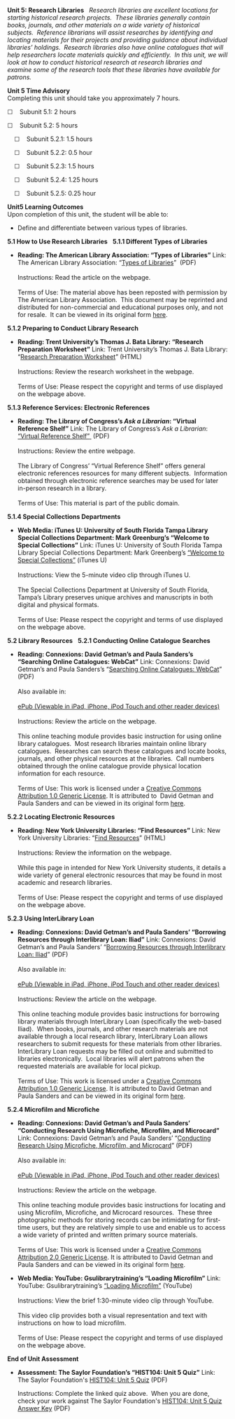 **Unit 5: Research Libraries** <span id="5"></span> 
*<span>Research libraries are excellent locations for starting
historical research projects.  These libraries generally contain books,
journals, and other materials on a wide variety of historical subjects. 
Reference librarians will assist researches by identifying and locating
materials for their projects and providing guidance about individual
libraries’ holdings.  Research libraries also have online catalogues
that will help researchers locate materials quickly and efficiently.  In
this unit, we will look at how to conduct historical research at
research libraries and examine some of the research tools that these
libraries have available for patrons. </span>*

**Unit 5 Time Advisory**  
Completing this unit should take you approximately 7 hours.  
  
 ☐    Subunit 5.1: 2 hours  
  
 ☐    Subunit 5.2: 5 hours  
  
     ☐    Subunit 5.2.1: 1.5 hours  
  
     ☐    Subunit 5.2.2: 0.5 hour  
  
     ☐    Subunit 5.2.3: 1.5 hours  
  
     ☐    Subunit 5.2.4: 1.25 hours  
  
     ☐    Subunit 5.2.5: 0.25 hour

**Unit5 Learning Outcomes**  
Upon completion of this unit, the student will be able to:
-   Define and differentiate between various types of libraries.

**5.1 How to Use Research Libraries** <span id="5.1"></span> 
**5.1.1 Different Types of Libraries** <span id="5.1.1"></span> 
-   **Reading: The American Library Association: “Types of Libraries”**
    <span>Link: The American Library Association: “</span>[<span>Types
    of
    Libraries</span>](http://www.saylor.org/site/wp-content/uploads/2011/08/HIST104-5.1.1.pdf)<span>”  (PDF)</span>  
        
     <span>Instructions: Read the article on the webpage.</span>  
        
     <span>Terms of Use:</span> The material above has been reposted
    with permission by The American Library Association.  This document
    may be reprinted and distributed for non-commercial and educational
    purposes only, and not for resale.  It can be viewed in its original
    form
    [here](http://www.ala.org/ala/educationcareers/careers/librarycareerssite/typesoflibraries.cfm).

**5.1.2 Preparing to Conduct Library Research** <span
id="5.1.2"></span> 
-   **Reading: Trent University’s Thomas J. Bata Library: “Research
    Preparation Worksheet”**
    <span>Link: Trent University’s Thomas J. Bata Library:
    “</span>[<span>Research Preparation
    Worksheet</span>](http://www.trentu.ca/library/help/preparation.htm)<span>”
    (HTML)</span>  
        
     <span>Instructions: Review the research worksheet in the
    webpage.</span>  
        
     <span>Terms of Use: Please respect the copyright and terms of use
    displayed on the webpage above.</span>

**5.1.3 Reference Services: Electronic References** <span
id="5.1.3"></span> 
-   **Reading: The Library of Congress’s *Ask a Librarian*: “Virtual
    Reference Shelf”**
    <span>Link: The Library of Congress’s *Ask a Librarian*:
    </span>[<span>“Virtual Reference
    Shelf”</span> ](http://www.saylor.org/site/wp-content/uploads/2011/08/HIST104-5.1.3-Virtual-Reference-Shelf.pdf) (PDF)  
        
     <span>Instructions: Review the entire webpage.</span>  
        
     <span>The Library of Congress’ “Virtual Reference Shelf” offers
    general electronic references resources for many different
    subjects.  Information obtained through electronic reference
    searches may be used for later in-person research in a library. 
    </span>  
        
     <span>Terms of Use: This material is part of the public
    domain. </span>

**5.1.4 Special Collections Departments** <span id="5.1.4"></span> 
-   **Web Media: iTunes U: University of South Florida Tampa Library
    Special Collections Department: Mark Greenburg’s “Welcome to Special
    Collections”**
    <span>Link: iTunes U: University of South Florida Tampa Library
    Special Collections Department: Mark Greenberg’s
    </span>[<span>“Welcome to Special
    Collections”</span>](http://deimos3.apple.com/WebObjects/Core.woa/Browse/usf.edu.1464226883.01464226890.1621646319?i=1267945880)<span> (iTunes
    U)</span>  
        
     <span>Instructions: View the 5-minute video clip through iTunes
    U.</span>  
        
     <span>The Special Collections Department at University of South
    Florida, Tampa’s Library preserves unique archives and manuscripts
    in both digital and physical formats.</span>  
        
     <span>Terms of Use: Please respect the copyright and terms of use
    displayed on the webpage above.</span>

**5.2 Library Resources** <span id="5.2"></span> 
**5.2.1 Conducting Online Catalogue Searches** <span id="5.2.1"></span> 
-   **Reading: Connexions: David Getman’s and Paula Sanders’s “Searching
    Online Catalogues: WebCat”**
    <span>Link: Connexions: David Getman’s and Paula Sanders’s
    “</span>[<span>Searching Online Catalogues:
    WebCat</span>](http://www.saylor.org/site/wp-content/uploads/2011/08/HIST104-5.2.1-.pdf)<span>”
    (PDF)</span>  
        
     Also available in:  
        
     [ePub (Viewable in iPad, iPhone, iPod Touch and other reader
    devices)](http://cnx.org/content/m12527/1.5/?format=epub "ePub (Viewable in iPad, iPhone, iPod Touch and other reader devices)")  
        
     <span>Instructions: Review the article on the webpage.</span>  
        
     <span>This online teaching module provides basic instruction for
    using online library catalogues.  Most research libraries maintain
    online library catalogues.  Researches can search these catalogues
    and locate books, journals, and other physical resources at the
    libraries.  Call numbers obtained through the online catalogue
    provide physical location information for each resource.</span>  
        
     <span>Terms of Use: </span>This work is licensed under a [Creative
    Commons Attribution 1.0 Generic
    License](http://creativecommons.org/licenses/by/1.0/). It is
    attributed to  David Getman and Paula Sanders and can be viewed in
    its original form [here](http://cnx.org/content/m12527/latest/). 

**5.2.2 Locating Electronic Resources** <span id="5.2.2"></span> 
-   **Reading: New York University Libraries: “Find Resources”**
    <span>Link: New York University Libraries: “</span>[<span>Find
    Resources</span>](http://library.nyu.edu/collections/)<span>” (HTML)</span>  
        
     <span>Instructions: Review the information on the webpage.</span>  
        
     <span>While this page in intended for New York University students,
    it details a wide variety of general electronic resources that may
    be found in most academic and research libraries.</span>  
        
     <span>Terms of Use: Please respect the copyright and terms of use
    displayed on the webpage above.</span>

**5.2.3 Using InterLibrary Loan** <span id="5.2.3"></span> 
-   **Reading: Connexions: David Getman’s and Paula Sanders’ “Borrowing
    Resources through Interlibrary Loan: Iliad”**
    <span>Link: Connexions: David Getman’s and Paula Sanders’
    “</span>[<span>Borrowing Resources through Interlibrary Loan:
    Iliad</span>](http://www.saylor.org/site/wp-content/uploads/2011/08/HIST104-5.2.3.pdf)<span>”
    (PDF)</span>  
        
     <span>Also available in:</span>  
         
     <span>[ePub (Viewable in iPad, iPhone, iPod Touch and other reader
    devices)](http://cnx.org/content/m12525/1.7/?format=epub "ePub (Viewable in iPad, iPhone, iPod Touch and other reader devices)")</span>  
        
     <span>Instructions: Review the article on the webpage.</span>  
        
     <span>This online teaching module provides basic instructions for
    borrowing library materials through InterLibrary Loan (specifically
    the web-based Iliad).  When books, journals, and other research
    materials are not available through a local research library,
    InterLibrary Loan allows researchers to submit requests for these
    materials from other libraries.  InterLibrary Loan requests may be
    filled out online and submitted to libraries electronically.  Local
    libraries will alert patrons when the requested materials are
    available for local pickup.</span>  
        
     <span>Terms of Use: </span>This work is licensed under a [Creative
    Commons Attribution 1.0 Generic
    License](http://creativecommons.org/licenses/by/1.0/). It is
    attributed to David Getman and Paula Sanders and can be viewed in
    its original form [here](http://cnx.org/content/m12525/latest/). 

**5.2.4 Microfilm and Microfiche** <span id="5.2.4"></span> 
-   **Reading: Connexions: David Getman’s and Paula Sanders’ “Conducting
    Research Using Microfiche, Microfilm, and Microcard”**
    <span>Link: Connexions: David Getman’s and Paula Sanders’
    “</span>[<span>Conducting Research Using Microfiche, Microfilm, and
    Microcard</span>](http://www.saylor.org/site/wp-content/uploads/2011/08/HIST104-5.2.4-.pdf)<span>”
    (PDF)</span>  
        
     <span>Also available in:</span>  
         
     <span>[ePub (Viewable in iPad, iPhone, iPod Touch and other reader
    devices)](http://cnx.org/content/m12729/1.7/?format=epub "ePub (Viewable in iPad, iPhone, iPod Touch and other reader devices)")</span>  
        
     <span>Instructions: Review the article on the webpage.</span>  
        
     <span>This online teaching module provides basic instructions for
    locating and using Microfilm, Microfiche, and Microcard resources. 
    These three photographic methods for storing records can be
    intimidating for first-time users, but they are relatively simple to
    use and enable us to access a wide variety of printed and written
    primary source materials.</span>  
        
     <span>Terms of Use: </span>This work is licensed under a [Creative
    Commons Attribution 2.0 Generic
    License](http://creativecommons.org/licenses/by/2.0/). It is
    attributed to David Getman and Paula Sanders and can be viewed in
    its original form [here](http://cnx.org/content/m12729/latest/). 

-   **Web Media: YouTube: Gsulibrarytraining’s “Loading Microfilm”**
    <span>Link: YouTube: Gsulibrarytraining’s [“Loading
    Microfilm”](http://www.youtube.com/watch?v=IubMlnzVKSE&feature=related)</span> (YouTube)  
        
     <span>Instructions: View the brief 1:30-minute video clip through
    YouTube.</span>  
        
     <span>This video clip provides both a visual representation and
    text with instructions on how to load microfilm.</span>  
        
     <span>Terms of Use: Please respect the copyright and terms of use
    displayed on the webpage above.</span>

**End of Unit Assessment** <span id="5.3"></span> 
-   **Assessment: The Saylor Foundation’s “HIST104: Unit 5 Quiz”**
    Link: The Saylor Foundation's [HIST104: Unit 5
    Quiz](http://www.saylor.org/site/wp-content/uploads/2011/05/HIST104-Unit5Quiz.pdf) (PDF)  
      
     Instructions: Complete the linked quiz above.  When you are done,
    check your work against The Saylor Foundation's [HIST104: Unit 5
    Quiz Answer
    Key](http://www.saylor.org/site/wp-content/uploads/2011/05/HIST104-Unit5QuizAnswerKey.pdf)
    (PDF)


